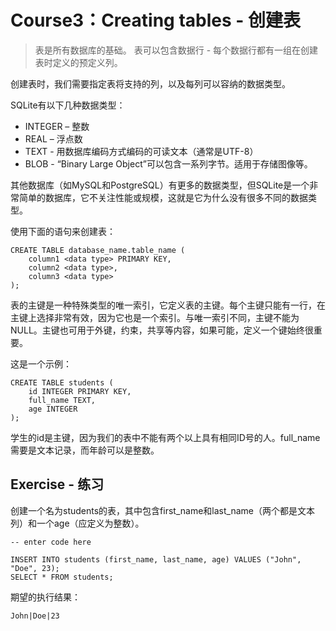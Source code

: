 # **Course3：Creating tables - 创建表**
>表是所有数据库的基础。 表可以包含数据行 - 每个数据行都有一组在创建表时定义的预定义列。

创建表时，我们需要指定表将支持的列，以及每列可以容纳的数据类型。

SQLite有以下几种数据类型：
* INTEGER – 整数
* REAL – 浮点数
* TEXT - 用数据库编码方式编码的可读文本（通常是UTF-8）
* BLOB - “Binary Large Object”可以包含一系列字节。适用于存储图像等。

其他数据库（如MySQL和PostgreSQL）有更多的数据类型，但SQLite是一个非常简单的数据库，它不关注性能或规模，这就是它为什么没有很多不同的数据类型。

使用下面的语句来创建表：
```
CREATE TABLE database_name.table_name (
    column1 <data type> PRIMARY KEY,
    column2 <data type>,
    column3 <data type>
);
```

表的主键是一种特殊类型的唯一索引，它定义表的主键。每个主键只能有一行，在主键上选择非常有效，因为它也是一个索引。与唯一索引不同，主键不能为NULL。主键也可用于外键，约束，共享等内容，如果可能，定义一个键始终很重要。

这是一个示例：
```
CREATE TABLE students (
    id INTEGER PRIMARY KEY,
    full_name TEXT,
    age INTEGER
);
```

学生的id是主键，因为我们的表中不能有两个以上具有相同ID号的人。full_name需要是文本记录，而年龄可以是整数。

## Exercise - 练习
创建一个名为students的表，其中包含first_name和last_name（两个都是文本列）和一个age（应定义为整数）。

```
-- enter code here

INSERT INTO students (first_name, last_name, age) VALUES ("John", "Doe", 23);
SELECT * FROM students;
```

期望的执行结果：
```
John|Doe|23
```

